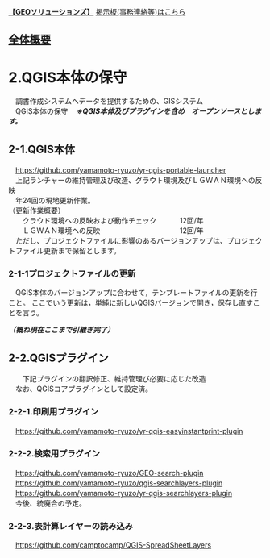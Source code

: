 **[【GEOソリューションズ】](https://geo-sol.co.jp/)**  [掲示板(事務連絡等)はこちら](https://github.com/city-soja-chiiki/QGIS_maintenance/blob/main/README.md)  
## [全体概要](https://github.com/city-soja-chiiki/QGIS)  
# 2.QGIS本体の保守  
　調書作成システムへデータを提供するための、GISシステム  
　QGIS本体の保守 
　***※QGIS本体及びプラグインを含め　オープンソースとします。***

## 2-1.QGIS本体  
　https://github.com/yamamoto-ryuzo/yr-qgis-portable-launcher    
　上記ランチャーの維持管理及び改造、グラウト環境及びＬＧＷＡＮ環境への反映  
　年24回の現地更新作業。  
（更新作業概要）  
　　クラウド環境への反映および動作チェック 　　　12回/年  
　　ＬＧＷＡＮ環境への反映　　　　　　　　　　　 12回/年  
　ただし、プロジェクトファイルに影響のあるバージョンアップは、プロジェクトファイル更新まで保留とします。 
 
### 2-1-1プロジェクトファイルの更新  
　QGIS本体のバージョンアップに合わせて，テンプレートファイルの更新を行こと。
  ここでいう更新は，単純に新しいQGISバージョンで開き，保存し直すことを言う。
  
***（概ね現在ここまで引継ぎ完了）***　 

## 2-2.QGISプラグイン  
　　下記プラグインの翻訳修正、維持管理び必要に応じた改造  
  　なお、QGISコアプラグインとして設定済。  
### 2-2-1.印刷用プラグイン  
　https://github.com/yamamoto-ryuzo/yr-qgis-easyinstantprint-plugin  
### 2-2-2.検索用プラグイン  
　https://github.com/yamamoto-ryuzo/GEO-search-plugin  
　https://github.com/yamamoto-ryuzo/qgis-searchlayers-plugin  
　https://github.com/yamamoto-ryuzo/yr-qgis-searchlayers-plugin  
　今後、統廃合の予定。
### 2-2-3.表計算レイヤーの読み込み  
　https://github.com/camptocamp/QGIS-SpreadSheetLayers
